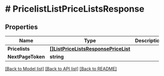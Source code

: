 # # PricelistListPriceListsResponse


## Properties 


Name | Type | Description | Notes
------------ | ------------- | ------------- | -------------
**Pricelists**| [**[]ListPriceListsResponsePriceList**](ListPriceListsResponsePriceList.md) |   | [optional]
**NextPageToken**| **string** |   | [optional]


[[Back to Model list]](../../README.md#models) [[Back to API list]](../../README.md#endpoints) [[Back to README]](../../README.md)

